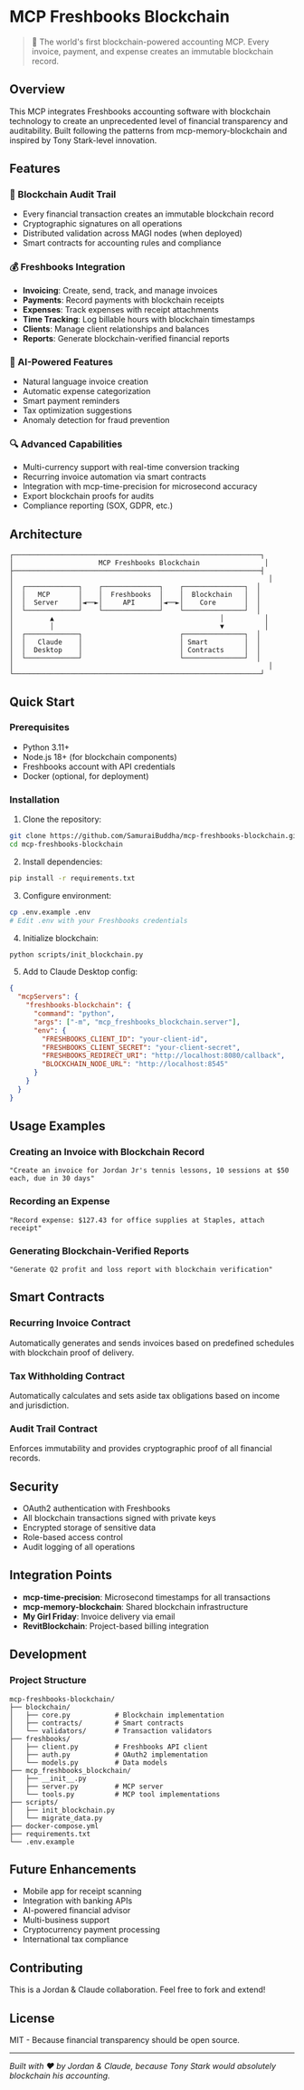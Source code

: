# MCP Freshbooks Blockchain

> 🚀 The world's first blockchain-powered accounting MCP. Every invoice, payment, and expense creates an immutable blockchain record.

## Overview

This MCP integrates Freshbooks accounting software with blockchain technology to create an unprecedented level of financial transparency and auditability. Built following the patterns from mcp-memory-blockchain and inspired by Tony Stark-level innovation.

## Features

### 🔐 Blockchain Audit Trail
- Every financial transaction creates an immutable blockchain record
- Cryptographic signatures on all operations
- Distributed validation across MAGI nodes (when deployed)
- Smart contracts for accounting rules and compliance

### 💰 Freshbooks Integration
- **Invoicing**: Create, send, track, and manage invoices
- **Payments**: Record payments with blockchain receipts
- **Expenses**: Track expenses with receipt attachments
- **Time Tracking**: Log billable hours with blockchain timestamps
- **Clients**: Manage client relationships and balances
- **Reports**: Generate blockchain-verified financial reports

### 🤖 AI-Powered Features
- Natural language invoice creation
- Automatic expense categorization
- Smart payment reminders
- Tax optimization suggestions
- Anomaly detection for fraud prevention

### 🔍 Advanced Capabilities
- Multi-currency support with real-time conversion tracking
- Recurring invoice automation via smart contracts
- Integration with mcp-time-precision for microsecond accuracy
- Export blockchain proofs for audits
- Compliance reporting (SOX, GDPR, etc.)

## Architecture

```
┌─────────────────────────────────────────────────────────────┐
│                     MCP Freshbooks Blockchain                │
├─────────────────────────────────────────────────────────────┤
│                                                               │
│  ┌─────────────┐    ┌──────────────┐    ┌───────────────┐  │
│  │   MCP       │    │  Freshbooks  │    │  Blockchain   │  │
│  │  Server     │◄──►│     API      │◄──►│    Core       │  │
│  └─────────────┘    └──────────────┘    └───────────────┘  │
│         ▲                                         │          │
│         │                                         ▼          │
│  ┌─────────────┐                        ┌───────────────┐  │
│  │   Claude    │                        │ Smart         │  │
│  │  Desktop    │                        │ Contracts     │  │
│  └─────────────┘                        └───────────────┘  │
│                                                               │
└─────────────────────────────────────────────────────────────┘
```

## Quick Start

### Prerequisites
- Python 3.11+
- Node.js 18+ (for blockchain components)
- Freshbooks account with API credentials
- Docker (optional, for deployment)

### Installation

1. Clone the repository:
```bash
git clone https://github.com/SamuraiBuddha/mcp-freshbooks-blockchain.git
cd mcp-freshbooks-blockchain
```

2. Install dependencies:
```bash
pip install -r requirements.txt
```

3. Configure environment:
```bash
cp .env.example .env
# Edit .env with your Freshbooks credentials
```

4. Initialize blockchain:
```bash
python scripts/init_blockchain.py
```

5. Add to Claude Desktop config:
```json
{
  "mcpServers": {
    "freshbooks-blockchain": {
      "command": "python",
      "args": ["-m", "mcp_freshbooks_blockchain.server"],
      "env": {
        "FRESHBOOKS_CLIENT_ID": "your-client-id",
        "FRESHBOOKS_CLIENT_SECRET": "your-client-secret",
        "FRESHBOOKS_REDIRECT_URI": "http://localhost:8080/callback",
        "BLOCKCHAIN_NODE_URL": "http://localhost:8545"
      }
    }
  }
}
```

## Usage Examples

### Creating an Invoice with Blockchain Record
```
"Create an invoice for Jordan Jr's tennis lessons, 10 sessions at $50 each, due in 30 days"
```

### Recording an Expense
```
"Record expense: $127.43 for office supplies at Staples, attach receipt"
```

### Generating Blockchain-Verified Reports
```
"Generate Q2 profit and loss report with blockchain verification"
```

## Smart Contracts

### Recurring Invoice Contract
Automatically generates and sends invoices based on predefined schedules with blockchain proof of delivery.

### Tax Withholding Contract
Automatically calculates and sets aside tax obligations based on income and jurisdiction.

### Audit Trail Contract
Enforces immutability and provides cryptographic proof of all financial records.

## Security

- OAuth2 authentication with Freshbooks
- All blockchain transactions signed with private keys
- Encrypted storage of sensitive data
- Role-based access control
- Audit logging of all operations

## Integration Points

- **mcp-time-precision**: Microsecond timestamps for all transactions
- **mcp-memory-blockchain**: Shared blockchain infrastructure
- **My Girl Friday**: Invoice delivery via email
- **RevitBlockchain**: Project-based billing integration

## Development

### Project Structure
```
mcp-freshbooks-blockchain/
├── blockchain/
│   ├── core.py           # Blockchain implementation
│   ├── contracts/        # Smart contracts
│   └── validators/       # Transaction validators
├── freshbooks/
│   ├── client.py         # Freshbooks API client
│   ├── auth.py           # OAuth2 implementation
│   └── models.py         # Data models
├── mcp_freshbooks_blockchain/
│   ├── __init__.py
│   ├── server.py         # MCP server
│   └── tools.py          # MCP tool implementations
├── scripts/
│   ├── init_blockchain.py
│   └── migrate_data.py
├── docker-compose.yml
├── requirements.txt
└── .env.example
```

## Future Enhancements

- Mobile app for receipt scanning
- Integration with banking APIs
- AI-powered financial advisor
- Multi-business support
- Cryptocurrency payment processing
- International tax compliance

## Contributing

This is a Jordan & Claude collaboration. Feel free to fork and extend!

## License

MIT - Because financial transparency should be open source.

---

*Built with ❤️ by Jordan & Claude, because Tony Stark would absolutely blockchain his accounting.*
